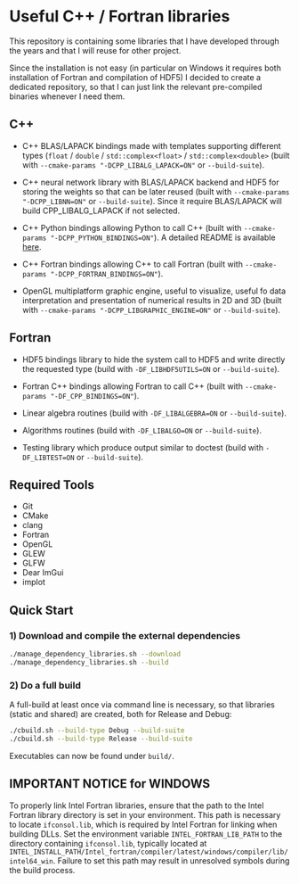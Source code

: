 # Useful C++ / Fortran libraries 

This repository is containing some libraries that I have developed through the years and that I will reuse for other project.

Since the installation is not easy (in particular on Windows it requires both installation of Fortran and compilation of HDF5) I decided to create a dedicated repository, so that I can just link the relevant pre-compiled binaries whenever I need them.

## C++ 

- C++ BLAS/LAPACK bindings made with templates supporting different types (`float` / `double` / `std::complex<float>` / `std::complex<double>` (built with `--cmake-params "-DCPP_LIBALG_LAPACK=ON"` or `--build-suite`).

- C++ neural network library with BLAS/LAPACK backend and HDF5 for storing the weights so that can be later reused (built with `--cmake-params "-DCPP_LIBNN=ON"` or `--build-suite`). Since it require BLAS/LAPACK will build CPP_LIBALG_LAPACK if not selected.

- C++ Python bindings allowing Python to call C++ (built with `--cmake-params "-DCPP_PYTHON_BINDINGS=ON"`). A detailed README is available [here](cpp/python_bindings/README.md).

- C++ Fortran bindings allowing C++ to call Fortran (built with `--cmake-params "-DCPP_FORTRAN_BINDINGS=ON"`).

- OpenGL multiplatform graphic engine, useful to visualize, useful fo data interpretation and presentation of numerical results in 2D and 3D (built with `--cmake-params "-DCPP_LIBGRAPHIC_ENGINE=ON"` or `--build-suite`).

## Fortran 

- HDF5 bindings library to hide the system call to HDF5 and write directly the requested type (build with `-DF_LIBHDF5UTILS=ON` or `--build-suite`).

- Fortran C++ bindings allowing Fortran to call C++ (built with `--cmake-params "-DF_CPP_BINDINGS=ON"`).

- Linear algebra routines (build with `-DF_LIBALGEBRA=ON` or `--build-suite`).

- Algorithms routines (build with `-DF_LIBALGO=ON` or `--build-suite`).

- Testing library which produce output similar to doctest (build with `-DF_LIBTEST=ON` or `--build-suite`).

## Required Tools

- Git
- CMake
- clang
- Fortran
- OpenGL
- GLEW
- GLFW
- Dear ImGui
- implot

## Quick Start

### 1) Download and compile the external dependencies

```bash
./manage_dependency_libraries.sh --download
./manage_dependency_libraries.sh --build
```

### 2) Do a full build

A full-build at least once via command line is necessary, so that libraries (static and shared) are created, both for Release and Debug:

```bash
./cbuild.sh --build-type Debug --build-suite
./cbuild.sh --build-type Release --build-suite
```

Executables can now be found under `build/`.

## IMPORTANT NOTICE for WINDOWS

To properly link Intel Fortran libraries, ensure that the path to the Intel Fortran library directory is set in your environment. This path is necessary to locate `ifconsol.lib`, which is required by Intel Fortran for linking when building DLLs. Set the environment variable `INTEL_FORTRAN_LIB_PATH` to the directory containing `ifconsol.lib`, typically located at `INTEL_INSTALL_PATH/Intel_fortran/compiler/latest/windows/compiler/lib/intel64_win`. Failure to set this path may result in unresolved symbols during the build process.

